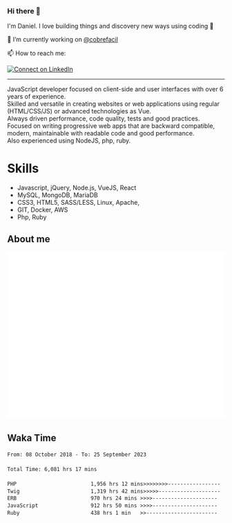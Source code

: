 ### Hi there 👋

I'm Daniel. I love building things and discovery new ways using coding :raised_hands: 

🔭 I’m currently working on [@cobrefacil](https://www.cobrefacil.com.br/)

📫 How to reach me:

[![Connect on LinkedIn](https://img.shields.io/badge/--linkedin?label=LinkedIn&logo=LinkedIn&style=social)](https://www.linkedin.com/in/daniel-cerverizzo/)

---

JavaScript developer focused on client-side and user interfaces with over 6 years of experience.  
Skilled and versatile in creating websites or web applications using regular (HTML/CSS/JS) or advanced technologies as Vue.  
Always driven performance, code quality, tests and good practices.  
 Focused on writing progressive web apps that are backward compatible, modern, maintainable with readable code and good performance.  
Also experienced using NodeJS, php, ruby. 


# Skills

 - Javascript, jQuery, Node.js, VueJS, React
 - MySQL, MongoDB, MariaDB    
 - CSS3, HTML5, SASS/LESS,  Linux, Apache,
 - GIT, Docker, AWS
 - Php, Ruby

## About me

![Metrics](/github-metrics.svg)

## Waka Time

<!--START_SECTION:waka-->

```txt
From: 08 October 2018 - To: 25 September 2023

Total Time: 6,081 hrs 17 mins

PHP                        1,956 hrs 12 mins>>>>>>>>-----------------   32.17 %
Twig                       1,319 hrs 42 mins>>>>>--------------------   21.70 %
ERB                        970 hrs 24 mins >>>>---------------------   15.96 %
JavaScript                 912 hrs 50 mins >>>>---------------------   15.01 %
Ruby                       438 hrs 1 min   >>-----------------------   07.20 %
```

<!--END_SECTION:waka-->


